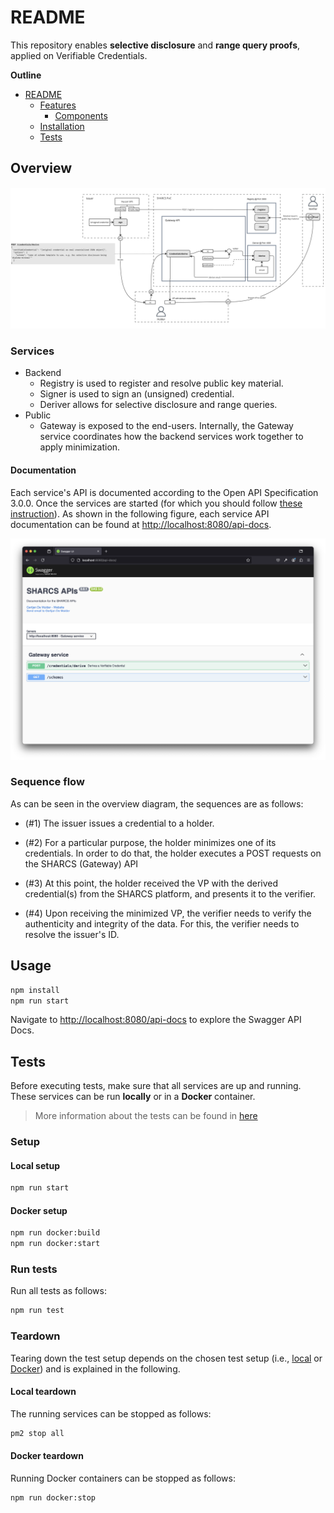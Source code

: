 # README

This repository enables **selective disclosure** and **range query proofs**,
applied on Verifiable Credentials.

**Outline**

- [README](#readme)
  - [Features](#features)
    - [Components](#components)
  - [Installation](#installation)
  - [Tests](#tests)

## Overview

![Overview](img/overview.jpg)

### Services

- Backend
  - Registry is used to register and resolve public key material.
  - Signer is used to sign an (unsigned) credential.
  - Deriver allows for selective disclosure and range queries.
- Public
  - Gateway is exposed to the end-users. Internally, the Gateway service coordinates how the backend services work together to apply minimization.

#### Documentation

Each service's API is documented according to the Open API Specification 3.0.0.
Once the services are started (for which you should follow [these instruction](#usage)).
As shown in the following figure,
each service API documentation can be found at <http://localhost:8080/api-docs>.

![Swagger Service API Documentation](./img/swagger-api-docs.png)

### Sequence flow

As can be seen in the overview diagram, the sequences are as follows:

- (#1) The issuer issues a credential to a holder.

- (#2) For a particular purpose,
the holder minimizes one of its credentials. In order to do that, the holder executes a POST requests on the SHARCS (Gateway) API

- (#3) At this point, the holder received the VP with the derived credential(s) from the SHARCS platform, and presents it to the verifier.

- (#4) Upon receiving the minimized VP, the verifier needs to verify the authenticity and integrity of the data.
  For this, the verifier needs to resolve the issuer's ID.

  
## Usage

```bash
npm install
npm run start
```

Navigate to
<http://localhost:8080/api-docs> to explore the Swagger API Docs.

## Tests

Before executing tests,
make sure that all services are up and running.
These services can be run **locally** or in a **Docker** container.
> More information about the tests can be found in [here](./docs/tests.md)

### Setup

#### Local setup

```bash
npm run start
```

#### Docker setup

```bash
npm run docker:build
npm run docker:start
```

### Run tests

Run all tests as follows: 

```bash
npm run test
```

### Teardown

Tearing down the test setup depends on the chosen test setup (i.e., [local](#local-setup) or [Docker](#docker-setup)) and is explained in the following. 

#### Local teardown

The running services can be stopped as follows:

```bash
pm2 stop all
```

#### Docker teardown

Running Docker containers can be stopped as follows:

```bash
npm run docker:stop
```
